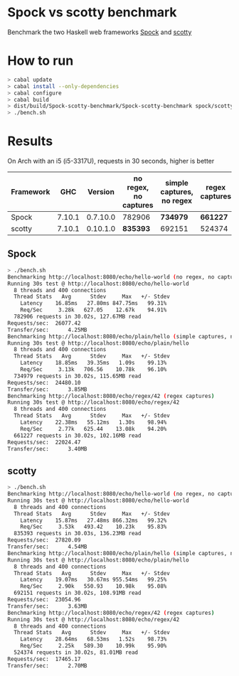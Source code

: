 Spock vs scotty benchmark
=================

Benchmark the two Haskell web frameworks [Spock](https://github.com/agrafix/Spock) and [scotty](https://github.com/scotty-web/scotty)

How to run
==========

```bash
> cabal update
> cabal install --only-dependencies
> cabal configure
> cabal build
> dist/build/Spock-scotty-benchmark/Spock-scotty-benchmark spock/scotty
> ./bench.sh
```

Results
=====

On Arch with an i5 (i5-3317U), requests in 30 seconds, higher is better

| Framework | GHC   | Version  | no regex, no captures     | simple captures, no regex | regex captures |
|-----------|-------|----------|---------------------------|---------------------------|----------------|
| Spock     | 7.10.1 | 0.7.10.0 | 782906                    | **734979**                | **661227**     |
| scotty    | 7.10.1 | 0.10.1.0 | **835393**                | 692151                    | 524374         |

Spock
--------
```bash
> ./bench.sh
Benchmarking http://localhost:8080/echo/hello-world (no regex, no captures)
Running 30s test @ http://localhost:8080/echo/hello-world
  8 threads and 400 connections
  Thread Stats   Avg      Stdev     Max   +/- Stdev
    Latency    16.85ms   27.80ms 847.75ms   99.31%
    Req/Sec     3.28k   627.05    12.67k    94.91%
  782906 requests in 30.02s, 127.67MB read
Requests/sec:  26077.42
Transfer/sec:      4.25MB
Benchmarking http://localhost:8080/echo/plain/hello (simple captures, no regex)
Running 30s test @ http://localhost:8080/echo/plain/hello
  8 threads and 400 connections
  Thread Stats   Avg      Stdev     Max   +/- Stdev
    Latency    18.85ms   39.35ms   1.09s    99.13%
    Req/Sec     3.13k   706.56    10.78k    96.10%
  734979 requests in 30.02s, 115.65MB read
Requests/sec:  24480.10
Transfer/sec:      3.85MB
Benchmarking http://localhost:8080/echo/regex/42 (regex captures)
Running 30s test @ http://localhost:8080/echo/regex/42
  8 threads and 400 connections
  Thread Stats   Avg      Stdev     Max   +/- Stdev
    Latency    22.38ms   55.12ms   1.30s    98.94%
    Req/Sec     2.77k   625.44    13.08k    94.20%
  661227 requests in 30.02s, 102.16MB read
Requests/sec:  22024.47
Transfer/sec:      3.40MB
```

scotty
--------
```bash
> ./bench.sh
Benchmarking http://localhost:8080/echo/hello-world (no regex, no captures)
Running 30s test @ http://localhost:8080/echo/hello-world
  8 threads and 400 connections
  Thread Stats   Avg      Stdev     Max   +/- Stdev
    Latency    15.87ms   27.48ms 866.32ms   99.32%
    Req/Sec     3.53k   493.42    10.23k    95.83%
  835393 requests in 30.03s, 136.23MB read
Requests/sec:  27820.09
Transfer/sec:      4.54MB
Benchmarking http://localhost:8080/echo/plain/hello (simple captures, no regex)
Running 30s test @ http://localhost:8080/echo/plain/hello
  8 threads and 400 connections
  Thread Stats   Avg      Stdev     Max   +/- Stdev
    Latency    19.07ms   30.67ms 955.54ms   99.25%
    Req/Sec     2.90k   550.93    10.98k    95.08%
  692151 requests in 30.02s, 108.91MB read
Requests/sec:  23054.96
Transfer/sec:      3.63MB
Benchmarking http://localhost:8080/echo/regex/42 (regex captures)
Running 30s test @ http://localhost:8080/echo/regex/42
  8 threads and 400 connections
  Thread Stats   Avg      Stdev     Max   +/- Stdev
    Latency    28.64ms   68.53ms   1.52s    98.73%
    Req/Sec     2.25k   589.30    10.99k    95.90%
  524374 requests in 30.02s, 81.01MB read
Requests/sec:  17465.17
Transfer/sec:      2.70MB
```
